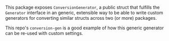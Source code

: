 This package exposes `ConversionGenerator`, a public struct that fulfills the `Generator` interface in an generic, extensible way to be able to write custom generators for converting similar structs across two (or more) packages.

This repo's `conversion-gen` is a good example of how this generic generator can be re-used with custom settings.
